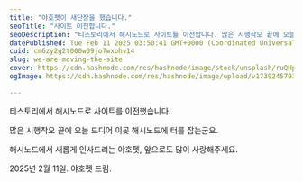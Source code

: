 ```yaml
---
title: "야호펫이 새단장을 했습니다."
seoTitle: "사이트 이전합니다."
seoDescription: "티스토리에서 해시노드로 사이트를 이전합니다. 많은 시행착오 끝에 오늘 드디어 이곳 해시노드에 터를 잡는군요."
datePublished: Tue Feb 11 2025 03:50:41 GMT+0000 (Coordinated Universal Time)
cuid: cm6zy2g2t000w09jo7wxohv14
slug: we-are-moving-the-site
cover: https://cdn.hashnode.com/res/hashnode/image/stock/unsplash/ruQHpukrN7c/upload/f1c06d5417d02a6196f04185724d840d.jpeg
ogImage: https://cdn.hashnode.com/res/hashnode/image/upload/v1739245793659/61c8fe64-65ce-4570-85f7-ed489568c197.jpeg

---
```


티스토리에서 해시노드로 사이트를 이전했습니다.

많은 시행착오 끝에 오늘 드디어 이곳 해시노드에 터를 잡는군요.

해시노드에서 새롭게 인사드리는 야호펫, 앞으로도 많이 사랑해주세요.

2025년 2월 11일. 야호펫 드림.